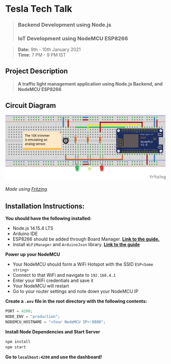 # Tesla Tech Talk

> ### Backend Development using Node.js
>
> ### IoT Development using NodeMCU ESP8266

> **Date:** 9th - 10th January 2021  
> **Time:** 7 PM - 9 PM IST

## Project Description

> #### **A traffic light management application using Node.js Backend, and NodeMCU ESP8266**

## Circuit Diagram

![Circuit Diagram](./nodemcu_esp8266/breadboard_layout.png)

###### Made using [Fritzing](https://fritzing.org/)

## Installation Instructions:

**You should have the following installed:**

- Node.js 14.15.4 LTS
- Arduino IDE
- ESP8266 should be added through Board Manager. [**Link to the guide.**](https://create.arduino.cc/projecthub/electropeak/getting-started-w-nodemcu-esp8266-on-arduino-ide-28184f)
- Install `WiFiManager` and `ArduinoJson` library. [**Link to the guide**](https://www.arduino.cc/en/guide/libraries)

**Power up your NodeMCU**

- Your NodeMCU should form a WiFi Hotspot with the SSID `ESP<Some string>`
- Connect to that WiFi and navigate to `192.168.4.1`
- Enter your WiFi credentials and save it
- Your NodeMCU will restart
- Go to your router settings and note down your NodeMCU IP

**Create a `.env` file in the root directory with the following contents:**

```javascript
PORT = 4200;
NODE_ENV = "production";
NODEMCU_HOSTNAME = "<Your NodeMCU IP>:8080";
```

**Install Node Dependencies and Start Server**

```bash
npm install
npm start
```

**Go to `localhost:4200` and use the dashboard!**
